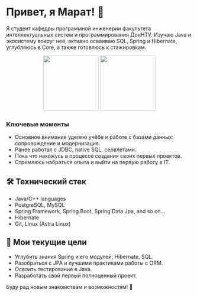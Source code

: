 # Привет, я Марат! 👋
Я студент кафедры программной инженерии факультета интеллектуальных систем и программирования ДонНТУ. Изучаю Java и экосистему вокруг неё, активно осваиваю SQL, Spring и Hibernate, углубляюсь в Core, а также готовлюсь к стажировкам.

<p align = 'center'>
 <a href="https://github-readme-stats.vercel.app/api?username=maratkinn&show_icons=true&count_private=true"><img height=150 src="https://github-readme-stats.vercel.app/api?username=romankh3&show_icons=true&count_private=true" /></a>
<a href="https://github.com/romankh3/github-readme-stats"><img height=150 src="https://github-readme-stats.vercel.app/api/top-langs/?username=romankh3&layout=compact" /></a>
 </p>

### Ключевые моменты
*   Основное внимание уделяю учёбе и работе с базами данных: сопровождение и модернизация.
*   Ранее работал с JDBC, native SQL, сервлетами.
*   Пока что нахожусь в процессе создания своих первых проектов.
*   Стремлюсь набраться опыта и выйти на первую работу в IT.

## 🛠 Технический стек
*   Java/С++ languages
*   PostgreSQL, MySQL
*   Spring Framework, Spring Boot, Spring Data Jpa, and so on...
*   Hibernate
*   Git, Linux (Astra Linux)

## 📌 Мои текущие цели
* Углубить знания Spring и его модулей, Hibernate, SQL.
* Разобраться с JPA и лучшими практиками работы с ORM.
* Освоить тестирование в Java.
* Разработать свой первый полноценный проект.

Буду рад новым знакомствам и возможностям! 🚀

